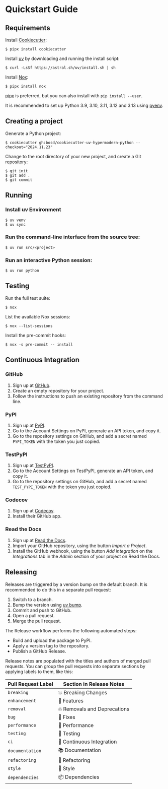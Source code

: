 # Quickstart Guide

## Requirements

Install [Cookiecutter]:

```console
$ pipx install cookiecutter
```

Install [uv] by downloading and running the install script:

```console
$ curl -LsSf https://astral.sh/uv/install.sh | sh
```

Install [Nox]:

```console
$ pipx install nox
```

[pipx] is preferred, but you can also install with `pip install --user`.

It is recommended to set up Python 3.9, 3.10, 3.11, 3.12 and 3.13 using [pyenv].

## Creating a project

Generate a Python project:

```console
$ cookiecutter gh:bosd/cookiecutter-uv-hypermodern-python --checkout="2024.11.23"
```

Change to the root directory of your new project,
and create a Git repository:

```console
$ git init
$ git add .
$ git commit
```

## Running

### Install uv Environment

```console
$ uv venv
$ uv sync
```

### Run the command-line interface from the source tree:

```console
$ uv run src/<project>
```

### Run an interactive Python session:

```console
$ uv run python
```

## Testing

Run the full test suite:

```console
$ nox
```

List the available Nox sessions:

```console
$ nox --list-sessions
```

Install the pre-commit hooks:

```console
$ nox -s pre-commit -- install
```

## Continuous Integration

### GitHub

1. Sign up at [GitHub].
2. Create an empty repository for your project.
3. Follow the instructions to push an existing repository from the command line.

### PyPI

1. Sign up at [PyPI].
2. Go to the Account Settings on PyPI,
   generate an API token, and copy it.
3. Go to the repository settings on GitHub, and
   add a secret named `PYPI_TOKEN` with the token you just copied.

### TestPyPI

1. Sign up at [TestPyPI].
2. Go to the Account Settings on TestPyPI,
   generate an API token, and copy it.
3. Go to the repository settings on GitHub, and
   add a secret named `TEST_PYPI_TOKEN` with the token you just copied.

### Codecov

1. Sign up at [Codecov].
2. Install their GitHub app.

### Read the Docs

1. Sign up at [Read the Docs].
2. Import your GitHub repository, using the button _Import a Project_.
3. Install the GitHub webhook,
   using the button _Add integration_
   on the _Integrations_ tab
   in the _Admin_ section of your project
   on Read the Docs.

## Releasing

Releases are triggered by a version bump on the default branch.
It is recommended to do this in a separate pull request:

1. Switch to a branch.
2. Bump the version using [uv bump].
3. Commit and push to GitHub.
4. Open a pull request.
5. Merge the pull request.

The Release workflow performs the following automated steps:

- Build and upload the package to PyPI.
- Apply a version tag to the repository.
- Publish a GitHub Release.

Release notes are populated with the titles and authors of merged pull requests.
You can group the pull requests into separate sections
by applying labels to them, like this:

<!-- table-release-drafter-sections-begin -->

| Pull Request Label | Section in Release Notes     |
| ------------------ | ---------------------------- |
| `breaking`         | 💥 Breaking Changes          |
| `enhancement`      | 🚀 Features                  |
| `removal`          | 🔥 Removals and Deprecations |
| `bug`              | 🐞 Fixes                     |
| `performance`      | 🐎 Performance               |
| `testing`          | 🚨 Testing                   |
| `ci`               | 👷 Continuous Integration    |
| `documentation`    | 📚 Documentation             |
| `refactoring`      | 🔨 Refactoring               |
| `style`            | 💄 Style                     |
| `dependencies`     | 📦 Dependencies              |

<!-- table-release-drafter-sections-end -->

[codecov]: https://codecov.io/
[cookiecutter]: https://github.com/audreyr/cookiecutter
[github]: https://github.com/
[nox]: https://nox.thea.codes/
[pipx]: https://pipxproject.github.io/pipx/
[uv]: https://docs.astral.sh/uv/
[uv bump]: https://docs.astral.sh/uv/reference/cli/
[pyenv]: https://github.com/pyenv/pyenv
[pypi]: https://pypi.org/
[read the docs]: https://readthedocs.org/
[testpypi]: https://test.pypi.org/

